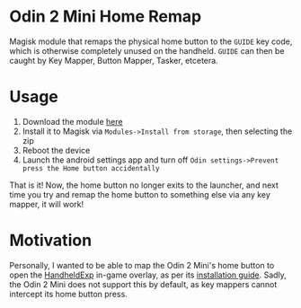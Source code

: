 # Odin 2 Mini Home Remap
Magisk module that remaps the physical home button to the `GUIDE` key code, which is otherwise completely unused on the handheld. `GUIDE` can then be caught by Key Mapper, Button Mapper, Tasker, etcetera.

# Usage
1. Download the module [here](https://github.com/mircey/odin-2-mini-home-remap/releases/download/1.0/odin-2-mini-home-remap-1.0.zip)
2. Install it to Magisk via `Modules->Install from storage`, then selecting the zip
3. Reboot the device
4. Launch the android settings app and turn off `Odin settings->Prevent press the Home button accidentally`

That is it! Now, the home button no longer exits to the launcher, and next time you try and remap the home button to something else via any key mapper, it will work!

# Motivation
Personally, I wanted to be able to map the Odin 2 Mini's home button to open the [HandheldExp](https://github.com/Teppichseite/HandheldExp) in-game overlay, as per its [installation guide](https://github.com/Teppichseite/HandheldExp?tab=readme-ov-file#%EF%B8%8F-installation). Sadly, the Odin 2 Mini does not support this by default, as key mappers cannot intercept its home button press.
